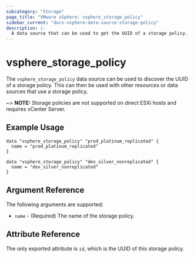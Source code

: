 ```yaml
---
subcategory: "Storage"
page_title: "VMware vSphere: vsphere_storage_policy"
sidebar_current: "docs-vsphere-data-source-storage-policy"
description: |-
  A data source that can be used to get the UUID of a storage policy.
---
```


# vsphere_storage_policy

The `vsphere_storage_policy` data source can be used to discover the UUID of a
storage policy. This can then be used with other resources or data sources that
use a storage policy.

~> **NOTE:** Storage policies are not supported on direct ESXi hosts and
requires vCenter Server.

## Example Usage

```hcl
data "vsphere_storage_policy" "prod_platinum_replicated" {
  name = "prod_platinum_replicated"
}

data "vsphere_storage_policy" "dev_silver_nonreplicated" {
  name = "dev_silver_nonreplicated"
}
```

## Argument Reference

The following arguments are supported:

* `name` - (Required) The name of the storage policy.

## Attribute Reference

The only exported attribute is `id`, which is the UUID of this storage policy.
